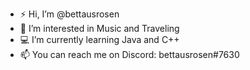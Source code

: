 - ⚡ Hi, I’m @bettausrosen
- 💫 I’m interested in Music and Traveling
- 💻 I’m currently learning Java and C++
- 📫 You can reach me on Discord: bettausrosen#7630

<!---
bettausrosen/bettausrosen is a ✨ special ✨ repository because its `README.md` (this file) appears on your GitHub profile.
You can click the Preview link to take a look at your changes.
--->
